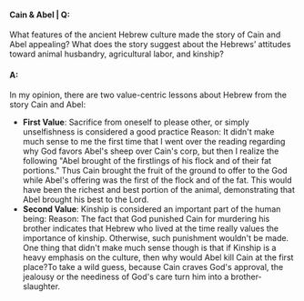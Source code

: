 #### Cain & Abel | Q:
What features of the ancient Hebrew culture made the story of Cain and Abel appealing? What does the story suggest about the Hebrews’ attitudes toward animal husbandry, agricultural labor, and kinship?

#### A:
In my opinion, there are two value-centric lessons about Hebrew from the story Cain and Abel:

* **First Value**: Sacrifice from oneself to please other, or simply unselfishness is considered a good practice
Reason: It didn't make much sense to me the first time that I went over the reading regarding why God favors Abel's sheep over Cain's corp, but then I realize the following "Abel brought of the firstlings of his flock and of their fat portions." Thus Cain brought the fruit of the ground to offer to the God while Abel's offering was the first of the flock and of the fat. This would have been the richest and best portion of the animal, demonstrating that Abel brought his best to the Lord.
* **Second Value**: Kinship is considered an important part of the human being:
Reason: The fact that God punished Cain for murdering his brother indicates that Hebrew who lived at the time really values the importance of kinship. Otherwise, such punishment wouldn't be made. One thing that didn't make much sense though is that if Kinship is a heavy emphasis on the culture, then why would Abel kill Cain at the first place?To take a wild guess, because Cain craves God's approval, the jealousy or the neediness of God's care turn him into a brother-slaughter.
